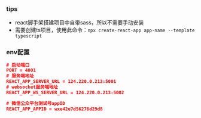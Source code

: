 ### tips
+ react脚手架搭建项目中自带sass，所以不需要手动安装
+ 需要创建ts项目，使用此命令：`npx create-react-app app-name --template typescript`

### env配置
```json
# 启动端口
PORT = 4001
# 服务端地址
REACT_APP_SERVER_URL = 124.220.0.213:5001
# websocket服务端地址
REACT_APP_WS_SERVER_URL = 124.220.0.213:5002

# 微信公众平台测试号appID
REACT_APP_APPID = wxe42e7d56276d29d8

```
